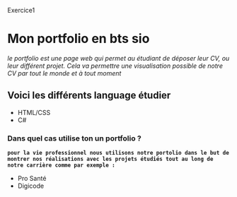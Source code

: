Exercice1

# **Mon portfolio en bts sio**

_le portfolio est une page web qui permet au étudiant de déposer leur CV, ou leur différent projet. Cela va permettre une visualisation possible de notre CV par tout le monde et à tout moment_


## Voici les différents language étudier 
* HTML/CSS
* C#

### Dans quel cas utilise ton un portfolio ?
 **`pour la vie professionnel nous utilisons notre portolio dans le but de montrer nos réalisations avec les projets étudiés tout au long de notre carrière comme par exemple :`**
 * Pro Santé
 * Digicode
 